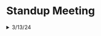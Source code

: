 <!--
Standup Template
<details> //create collapsable section
<summary> example/date/time </summary> //title the section
<details>
<summary> Name1 </summary>
  
### Worked on:
- [x] thing 1
- [x] thing 2
### Will be working on:
- [ ] something
- [ ] something else
### Issues / Blockers:
- everything
- and nothing
</details>

<details>
<summary> Name2 </summary>
  
### Worked on:
- [x] thing 1
- [x] thing 2
### Will be working on:
- [ ] something
- [ ] something else
### Issues / Blockers:
- everything
- and nothing
</details>
</details>

<details>
<summary>DATE</summary>
<details>
<summary>NAME</summary>
  
### Worked on:
- [x] ITEM
### Will be working on:
- [ ] ITEM
### Issues / Blockers:
- ITEM
</details>
</details>
-->

# Standup Meeting
<details>
<summary>3/13/24</summary>
<details>
<summary> Arthur </summary>

### Worked on:
- [x] registering a new user
### Will be working on:
- [ ] getting it to consistently build
### Issues / Blockers:
- sometimes build fails
</details>

<details>
<summary> Nabin </summary>

### Worked on:
- [x] current weather
  got functionality mostly working
### Will be working on:
- [ ] day-night display
- improving design
### Issues / Blockers:
- no blockers
</details>

<details>
<summary> Michael </summary>

### Worked on:
- [x] logging in an existing user
### Will be working on:
- [ ] improving style
- translating template JS file to TS
### Issues / Blockers:
- no blockers
</details>

<details>
<summary> Jessirae </summary>

### Worked on:
- [x] understanding Toasted
### Will be working on:
- [ ] Weather Widgets
### Issues / Blockers:
- no blockers
</details>

<details>
<summary> Hemanta </summary>

### Worked on:
### Will be working on:
- [ ] Air Pollution
### Issues / Blockers:
- no blockers
</details>

<details>
<summary> Abdel </summary>

### Worked on:
### Will be working on:
- [ ] Weather Widgets
### Issues / Blockers:
- no blockers
</details>

<details>
<summary> Chris </summary>

### Worked on:
- [x] front end skeleton
### Will be working on:
- [ ] integrating components
### Issues / Blockers:
- no blockers
</details> 
</details>
